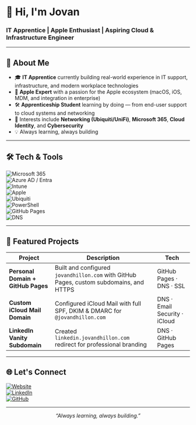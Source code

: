 # 👋 Hi, I'm Jovan  

### IT Apprentice | Apple Enthusiast | Aspiring Cloud & Infrastructure Engineer  

---

## 🚀 About Me  
- 🎓 **IT Apprentice** currently building real-world experience in IT support, infrastructure, and modern workplace technologies  
- 🍎 **Apple Expert** with a passion for the Apple ecosystem (macOS, iOS, MDM, and integration in enterprise)  
- 🛠 **Apprenticeship Student** learning by doing — from end-user support to cloud systems and networking  
- 📡 Interests include **Networking (Ubiquiti/UniFi)**, **Microsoft 365**, **Cloud Identity**, and **Cybersecurity**  
- 💡 Always learning, always building  

---

## 🛠️ Tech & Tools  
![Microsoft 365](https://img.shields.io/badge/Microsoft%20365-0078D4?style=for-the-badge&logo=microsoft&logoColor=white)  
![Azure AD / Entra](https://img.shields.io/badge/Azure%20AD%20/Entra-0089D6?style=for-the-badge&logo=microsoftazure&logoColor=white)  
![Intune](https://img.shields.io/badge/Microsoft%20Intune-0078D4?style=for-the-badge&logo=microsoft&logoColor=white)  
![Apple](https://img.shields.io/badge/Apple-000000?style=for-the-badge&logo=apple&logoColor=white)  
![Ubiquiti](https://img.shields.io/badge/Ubiquiti-0559C9?style=for-the-badge&logo=ubiquiti&logoColor=white)  
![PowerShell](https://img.shields.io/badge/PowerShell-5391FE?style=for-the-badge&logo=powershell&logoColor=white)  
![GitHub Pages](https://img.shields.io/badge/GitHub%20Pages-181717?style=for-the-badge&logo=github&logoColor=white)  
![DNS](https://img.shields.io/badge/DNS%20Management-2C2C2C?style=for-the-badge&logo=internetarchive&logoColor=white)  

---

## 📌 Featured Projects  
| Project | Description | Tech |
|---------|-------------|------|
| **Personal Domain + GitHub Pages** | Built and configured `jovandhillon.com` with GitHub Pages, custom subdomains, and HTTPS | GitHub Pages · DNS · SSL |
| **Custom iCloud Mail Domain** | Configured iCloud Mail with full SPF, DKIM & DMARC for `@jovandhillon.com` | DNS · Email Security · iCloud |
| **LinkedIn Vanity Subdomain** | Created `linkedin.jovandhillon.com` redirect for professional branding | DNS · GitHub Pages |

---

## 🌐 Let's Connect  
[![Website](https://img.shields.io/badge/Website-272643?style=for-the-badge&logo=About.me&logoColor=white)](https://jovandhillon.com)  
[![LinkedIn](https://img.shields.io/badge/LinkedIn-0077B5?style=for-the-badge&logo=linkedin&logoColor=white)](https://linkedin.jovandhillon.com)  
[![GitHub](https://img.shields.io/badge/GitHub-000000?style=for-the-badge&logo=github&logoColor=white)](https://github.com/jovandhillon17)  

---

<p align="center">
  <i>“Always learning, always building.”</i>
</p>
